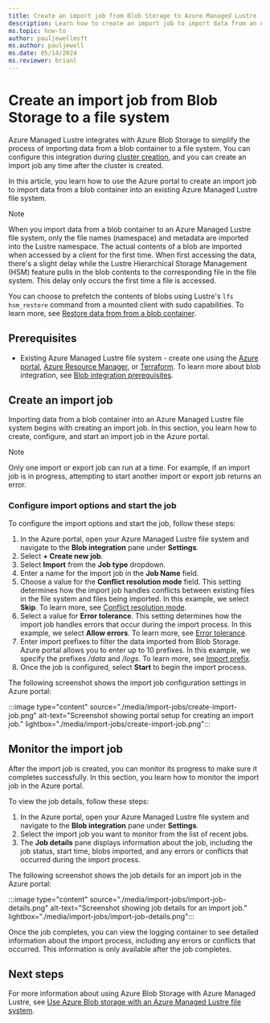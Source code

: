 ```yaml
---
title: Create an import job from Blob Storage to Azure Managed Lustre
description: Learn how to create an import job to import data from an Azure Blob Storage container into an Azure Managed Lustre file system.
ms.topic: how-to
author: pauljewellmsft
ms.author: pauljewell
ms.date: 05/14/2024
ms.reviewer: brianl
---
```


# Create an import job from Blob Storage to a file system

Azure Managed Lustre integrates with Azure Blob Storage to simplify the process of importing data from a blob container to a file system. You can configure this integration during [cluster creation](create-file-system-portal.md#blob-integration), and you can create an import job any time after the cluster is created.

In this article, you learn how to use the Azure portal to create an import job to import data from a blob container into an existing Azure Managed Lustre file system.

> [!NOTE]
> When you import data from a blob container to an Azure Managed Lustre file system, only the file names (namespace) and metadata are imported into the Lustre namespace. The actual contents of a blob are imported when accessed by a client for the first time. When first accessing the data, there's a slight delay while the Lustre Hierarchical Storage Management (HSM) feature pulls in the blob contents to the corresponding file in the file system. This delay only occurs the first time a file is accessed.
>
> You can choose to prefetch the contents of blobs using Lustre's `lfs hsm_restore` command from a mounted client with sudo capabilities. To learn more, see [Restore data from from a blob container](blob-integration.md#restore-data-from-a-blob-container).

## Prerequisites

- Existing Azure Managed Lustre file system - create one using the [Azure portal](create-file-system-portal.md), [Azure Resource Manager](create-file-system-resource-manager.md), or [Terraform](create-aml-file-system-terraform.md). To learn more about blob integration, see [Blob integration prerequisites](amlfs-prerequisites.md#blob-integration-prerequisites-optional).

## Create an import job

Importing data from a blob container into an Azure Managed Lustre file system begins with creating an import job. In this section, you learn how to create, configure, and start an import job in the Azure portal.

> [!NOTE]
> Only one import or export job can run at a time. For example, if an import job is in progress, attempting to start another import or export job returns an error.

### Configure import options and start the job

To configure the import options and start the job, follow these steps:

1. In the Azure portal, open your Azure Managed Lustre file system and navigate to the **Blob integration** pane under **Settings**.
1. Select **+ Create new job**.
1. Select **Import** from the **Job type** dropdown.
1. Enter a name for the import job in the **Job Name** field.
1. Choose a value for the **Conflict resolution mode** field. This setting determines how the import job handles conflicts between existing files in the file system and files being imported. In this example, we select **Skip**. To learn more, see [Conflict resolution mode](blob-integration.md#conflict-resolution-mode).
1. Select a value for **Error tolerance**. This setting determines how the import job handles errors that occur during the import process. In this example, we select **Allow errors**. To learn more, see [Error tolerance](blob-integration.md#error-tolerance).
1. Enter import prefixes to filter the data imported from Blob Storage. Azure portal allows you to enter up to 10 prefixes. In this example, we specify the prefixes */data* and */logs*. To learn more, see [Import prefix](blob-integration.md#import-prefix).
1. Once the job is configured, select **Start** to begin the import process.

The following screenshot shows the import job configuration settings in Azure portal:

:::image type="content" source="./media/import-jobs/create-import-job.png" alt-text="Screenshot showing portal setup for creating an import job." lightbox="./media/import-jobs/create-import-job.png":::

## Monitor the import job

After the import job is created, you can monitor its progress to make sure it completes successfully. In this section, you learn how to monitor the import job in the Azure portal.

To view the job details, follow these steps:

1. In the Azure portal, open your Azure Managed Lustre file system and navigate to the **Blob integration** pane under **Settings**.
1. Select the import job you want to monitor from the list of recent jobs.
1. The **Job details** pane displays information about the job, including the job status, start time, blobs imported, and any errors or conflicts that occurred during the import process.

The following screenshot shows the job details for an import job in the Azure portal:

:::image type="content" source="./media/import-jobs/import-job-details.png" alt-text="Screenshot showing job details for an import job." lightbox="./media/import-jobs/import-job-details.png":::

Once the job completes, you can view the logging container to see detailed information about the import process, including any errors or conflicts that occurred. This information is only available after the job completes.

## Next steps

For more information about using Azure Blob Storage with Azure Managed Lustre, see [Use Azure Blob storage with an Azure Managed Lustre file system](blob-integration.md).
